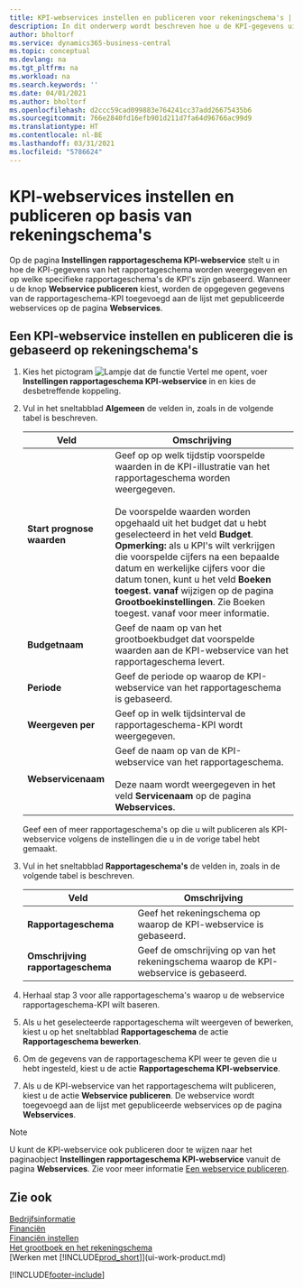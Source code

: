 ```yaml
---
title: KPI-webservices instellen en publiceren voor rekeningschema's | Microsoft Docs
description: In dit onderwerp wordt beschreven hoe u de KPI-gegevens uit het rapportageschema weergeeft op basis van specifieke rapportageschema's.
author: bholtorf
ms.service: dynamics365-business-central
ms.topic: conceptual
ms.devlang: na
ms.tgt_pltfrm: na
ms.workload: na
ms.search.keywords: ''
ms.date: 04/01/2021
ms.author: bholtorf
ms.openlocfilehash: d2ccc59cad099883e764241cc37add26675435b6
ms.sourcegitcommit: 766e2840fd16efb901d211d7fa64d96766ac99d9
ms.translationtype: HT
ms.contentlocale: nl-BE
ms.lasthandoff: 03/31/2021
ms.locfileid: "5786624"
---
```

# <a name="set-up-and-publish-kpi-web-services-based-on-account-schedules"></a>KPI-webservices instellen en publiceren op basis van rekeningschema's
Op de pagina **Instellingen rapportageschema KPI-webservice** stelt u in hoe de KPI-gegevens van het rapportageschema worden weergegeven en op welke specifieke rapportageschema's de KPI's zijn gebaseerd. Wanneer u de knop **Webservice publiceren** kiest, worden de opgegeven gegevens van de rapportageschema-KPI toegevoegd aan de lijst met gepubliceerde webservices op de pagina **Webservices**.  

## <a name="to-set-up-and-publish-a-kpi-web-service-that-is-based-on-account-schedules"></a>Een KPI-webservice instellen en publiceren die is gebaseerd op rekeningschema's  
1.  Kies het pictogram ![Lampje dat de functie Vertel me opent](media/ui-search/search_small.png "Vertel me wat u wilt doen"), voer **Instellingen rapportageschema KPI-webservice** in en kies de desbetreffende koppeling.  
2.  Vul in het sneltabblad **Algemeen** de velden in, zoals in de volgende tabel is beschreven.  

    |Veld|Omschrijving|  
    |---------------------------------|---------------------------------------|  
    |**Start prognose waarden**|Geef op op welk tijdstip voorspelde waarden in de KPI-illustratie van het rapportageschema worden weergegeven.<br /><br /> De voorspelde waarden worden opgehaald uit het budget dat u hebt geselecteerd in het veld **Budget**. **Opmerking:** als u KPI's wilt verkrijgen die voorspelde cijfers na een bepaalde datum en werkelijke cijfers voor die datum tonen, kunt u het veld **Boeken toegest. vanaf** wijzigen op de pagina **Grootboekinstellingen**. Zie Boeken toegest. vanaf voor meer informatie.|  
    |**Budgetnaam**|Geef de naam op van het grootboekbudget dat voorspelde waarden aan de KPI-webservice van het rapportageschema levert.|  
    |**Periode**|Geef de periode op waarop de KPI-webservice van het rapportageschema is gebaseerd.|  
    |**Weergeven per**|Geef op in welk tijdsinterval de rapportageschema-KPI wordt weergegeven.|  
    |**Webservicenaam**|Geef de naam op van de KPI-webservice van het rapportageschema.<br /><br /> Deze naam wordt weergegeven in het veld **Servicenaam** op de pagina **Webservices**.|  

    Geef een of meer rapportageschema's op die u wilt publiceren als KPI-webservice volgens de instellingen die u in de vorige tabel hebt gemaakt.  

3.  Vul in het sneltabblad **Rapportageschema's** de velden in, zoals in de volgende tabel is beschreven.  

    |Veld|Omschrijving|  
    |---------------------------------|---------------------------------------|  
    |**Rapportageschema**|Geef het rekeningschema op waarop de KPI-webservice is gebaseerd.|  
    |**Omschrijving rapportageschema**|Geef de omschrijving op van het rekeningschema waarop de KPI-webservice is gebaseerd.|  

4.  Herhaal stap 3 voor alle rapportageschema's waarop u de webservice rapportageschema-KPI wilt baseren.  
5.  Als u het geselecteerde rapportageschema wilt weergeven of bewerken, kiest u op het sneltabblad **Rapportageschema** de actie **Rapportageschema bewerken**.  
6.  Om de gegevens van de rapportageschema KPI weer te geven die u hebt ingesteld, kiest u de actie **Rapportageschema KPI-webservice**.  
7.  Als u de KPI-webservice van het rapportageschema wilt publiceren, kiest u de actie **Webservice publiceren**. De webservice wordt toegevoegd aan de lijst met gepubliceerde webservices op de pagina **Webservices**.  

> [!NOTE]  
>  U kunt de KPI-webservice ook publiceren door te wijzen naar het paginaobject **Instellingen rapportageschema KPI-webservice** vanuit de pagina **Webservices**. Zie voor meer informatie [Een webservice publiceren](across-how-publish-web-service.md).  

## <a name="see-also"></a>Zie ook  
[Bedrijfsinformatie](bi.md)  
[Financiën](finance.md)  
[Financiën instellen](finance-setup-finance.md)  
[Het grootboek en het rekeningschema](finance-general-ledger.md)  
[Werken met [!INCLUDE[prod_short](includes/prod_short.md)]](ui-work-product.md)


[!INCLUDE[footer-include](includes/footer-banner.md)]